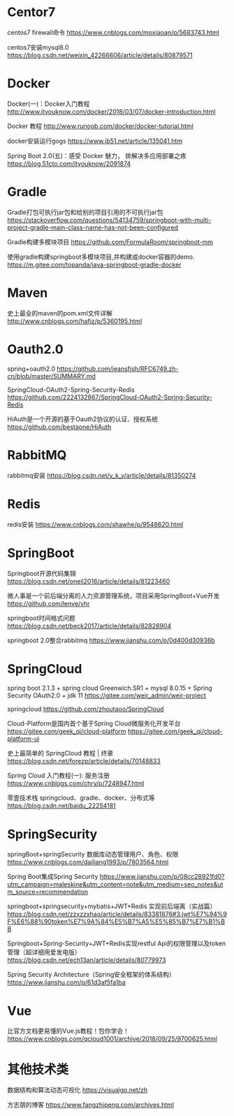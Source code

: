 # Centor7
centos7 firewall命令
https://www.cnblogs.com/moxiaoan/p/5683743.html

centos7安装mysql8.0
https://blog.csdn.net/weixin_42266606/article/details/80879571

# Docker
Docker(一)：Docker入门教程
http://www.ityouknow.com/docker/2018/03/07/docker-introduction.html

Docker 教程
http://www.runoob.com/docker/docker-tutorial.html

docker安装运行gogs
https://www.jb51.net/article/135041.htm

Spring Boot 2.0(五)：感受 Docker 魅力， 排解决多应用部署之疼
https://blog.51cto.com/ityouknow/2091874

# Gradle
Gradle打包可执行jar包和给别的项目引用的不可执行jar包
https://stackoverflow.com/questions/54134759/springboot-with-multi-project-gradle-main-class-name-has-not-been-configured

Gradle构建多模块项目
https://github.com/FormulaRoom/springboot-mm

使用gradle构建springboot多模块项目,并构建成docker容器的demo.
https://m.gitee.com/topanda/java-springboot-gradle-docker

# Maven
史上最全的maven的pom.xml文件详解
http://www.cnblogs.com/hafiz/p/5360195.html

# Oauth2.0
spring+oauth2.0
https://github.com/jeansfish/RFC6749.zh-cn/blob/master/SUMMARY.md

SpringCloud-OAuth2-Spring-Security-Redis
https://github.com/2224132867/SpringCloud-OAuth2-Spring-Security-Redis

HiAuth是一个开源的基于Oauth2协议的认证、授权系统
https://github.com/bestaone/HiAuth

# RabbitMQ
rabbitmq安装
https://blog.csdn.net/y_k_y/article/details/81350274

# Redis
redis安装
https://www.cnblogs.com/shawhe/p/9548620.html

# SpringBoot
Springboot开源代码集锦
https://blog.csdn.net/oneil2016/article/details/81223460

微人事是一个前后端分离的人力资源管理系统，项目采用SpringBoot+Vue开发
https://github.com/lenve/vhr

springboot时间格式问题
https://blog.csdn.net/beck2017/article/details/82828904

springboot 2.0整合rabbitmq
https://www.jianshu.com/p/0d400d30936b

# SpringCloud
spring boot 2.1.3 + spring cloud Greenwich.SR1 + mysql 8.0.15 + Spring Security OAuth2.0 + jdk 11
https://gitee.com/weir_admin/weir-project

springcloud
https://github.com/zhoutaoo/SpringCloud

Cloud-Platform是国内首个基于Spring Cloud微服务化开发平台
https://gitee.com/geek_qi/cloud-platform
https://gitee.com/geek_qi/cloud-platform-ui

史上最简单的 SpringCloud 教程 | 终章
https://blog.csdn.net/forezp/article/details/70148833

Spring Cloud 入门教程(一): 服务注册
https://www.cnblogs.com/chry/p/7248947.html

零壹技术栈 springcloud、gradle、docker、分布式等
https://blog.csdn.net/baidu_22254181

# SpringSecurity
springBoot+springSecurity 数据库动态管理用户、角色、权限
https://www.cnblogs.com/dailiang1993/p/7803564.html

Spring Boot集成Spring Security
https://www.jianshu.com/p/08cc28921fd0?utm_campaign=maleskine&utm_content=note&utm_medium=seo_notes&utm_source=recommendation

springboot+springsecurity+mybatis+JWT+Redis 实现前后端离（实战篇）
https://blog.csdn.net/zzxzzxhao/article/details/83381876#3.jwt%E7%94%9F%E6%88%90token%E7%9A%84%E5%B7%A5%E5%85%B7%E7%B1%BB

Springboot+Spring-Security+JWT+Redis实现restful Api的权限管理以及token管理（超详细用爱发电版）
https://blog.csdn.net/ech13an/article/details/80779973

Spring Security Architecture（Spring安全框架的体系结构）
https://www.jianshu.com/p/61d3af5fa1ba

# Vue
比官方文档更易懂的Vue.js教程！包你学会！
https://www.cnblogs.com/qcloud1001/archive/2018/09/25/9700625.html

# 其他技术类
数据结构和算法动态可视化
https://visualgo.net/zh

方志朋的博客
https://www.fangzhipeng.com/archives.html
